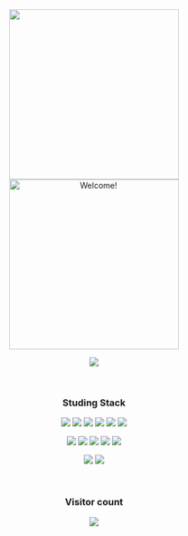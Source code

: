 <div align=center>
   
 <img src="https://github.com/Taxzero/terminal.gif" width="300">
 <img src="https://github.com/Taxzero/terminal.gif" alt="Welcome!" width="300"/>
   
<a href="https://tax-zero.tistory.com/" target="_blank"><img src="https://img.shields.io/badge/click here-000000?style=flat-square&logo=link&logoColor=white"/></a>   
   
   
</br>
  <h3 align="center"><b>Studing Stack</b></h3>

<img src="https://img.shields.io/badge/Python-success?style=flat-square&logo=Python&logoColor=success"/></a>
<img src="https://img.shields.io/badge/R-276DC3?style=flat-square&logo=R&logoColor=success"/></a>
<img src="https://img.shields.io/badge/html-E34F26?style=flat-square&logo=html5&logoColor=success"/></a>
<img src="https://img.shields.io/badge/css-1572B6?style=flat-square&logo=css3&logoColor=success"></a>
<img src="https://img.shields.io/badge/JavaScript-F7DF1E?style=flat-square&logo=JavaScript&logoColor=success"/></a>
<img src="https://img.shields.io/badge/Node.js-339933?style=flat-square&logo=Node.js&logoColor=success"/></a>

<img src="https://img.shields.io/badge/React-20232A?style=flat-square&logo=react&logoColor=success"/></a>
<img src="https://img.shields.io/badge/Electron-2B2E3A?style=flat-square&logo=electron&logoColor=success"/></a>
<img src="https://img.shields.io/badge/Dart-0175C2?style=flat-square&logo=dart&logoColor=success"/></a>
<img src="https://img.shields.io/badge/Flutter-02569B?style=flat-square&logo=flutter&logoColor=success"/></a>
<img src ="https://img.shields.io/badge/-C%23-000000?style=flat-square&logo=Csharp&&logoColor=success"/></a>

<img src="https://img.shields.io/badge/Adobe Photoshop-31A8FF?style=flat-square&logo=AdobePhotoshop&logoColor=success"/></a>
<img src="https://img.shields.io/badge/Adobe Illustrator-FF9A00?style=flat-square&logo=Adobe Illustrator&logoColor=success"/>


</br>

### Visitor count
<img src="https://profile-counter.glitch.me/Taxzero/count.svg" />
</div>

</br>
